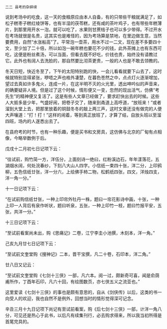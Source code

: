     二二 县考的杂碎续 

   说到考场中的吃食，这一天的食粮原应由本人自备，有的只带些干粮就满足了，如松子糕枣子糕红绫饼等，也有半湿的茯苓糕，还有咸的茶叶鸡子，也有带些年糕薄片，到那里用开水一泡，就可以吃了，水果则甘蔗桔子也可以多少带得。不过开水在考场就很是名贵，这其实也是难怪的，因为考场算是禁地，在里边做生意，当然要费用，自然“水涨船高”了。平常泡一壶茶，用水不过一二文，现在差不多要四十文，至少加了二十倍，所以如泡一碗年糕也要花不少的钱，此外茶摊上也有东西可吃，这便是粉丝煮汤，可以当面，但看去既不好吃，价钱也贵，始终没有请教过它。此外也有阔人去洗脸的，那自然要比沏茶更贵，一般的人也是不敢去领教的。

   冬天日短，快近冬至了，下午的太阳特别跑的快，一会儿看看就要下山去了，这时候就特别显得紧张，咿唔之声也格外凄楚，在暮色苍然之中，点点灯火逐渐增加，望过去真如许多鬼火，连成一片，在这半明不灭的火光里，透出呻吟似的声音来，的确要疑非人境。但是过了这个时候，情形便又一变，忽然的现出活气，仿佛“考先生”的精神便又复活了。这是有些人文章已经做了，要求赶快出去的时候。这些人大抵多是少年，气盛好闹，把卷子交了，随来到甬道上高呼道，“放班来！”或者溜到大堂上去，把那里放着的铜鼓冬冬的敲上两三声，这时文章还没有做完的人便大声嚷道：“打！打！”这样的闹着，等到真正放班了，才算了结，自放头班以至溜四班，场内的人遂悉出去了。

   在县府考的时节，也有一种乐趣，便是买书和文房具，这仿佛与北京的厂甸有点相像，今略举数例于后。

   戊戌十二月初七日记项下云：

   “往试前，购竹简一方，洋伍分，上面刻诗一绝曰，红粉溪边石，年年漾落花，五湖烟水阔，何处浣春纱，下刻八大山人四字。小信纸一束四十张，洋二分，上印鸦柳，五色信纸廿张，洋一分六，上绘佛手柿二物，松鹤纸四张，四文，洋烛四支，洋一角一分。”

   十一日记项下云：

   “在试前购信纸廿张，一种上印帘外牡丹一株，题曰一帘花影诗中画，十张，一种上印一人背后有泉作听状，题曰听泉，五张，一种上印竹一枝，题曰竹报平安，五张，共洋一分。”

   十三日记项下云：

   “至试前看案尚未出，购《思痛记》二卷，江宁李圭小池撰，木刻本，洋一角。”

   己亥九月廿七日记项下云：

   “至试前文奎堂购《搜神记》二本，晋干宝撰，凡二十卷，石印本，洋二角。”

   廿八日又记云：

   “至试前文奎堂购《七剑十三侠》一部，凡六本。阅一过，颇新奇可喜，闻是俞荫甫所作，丁酉年石印，凡六十回，有绘图数页，亦七侠五义之流亚也。”

   这里爱读《七剑十三侠》的事也是颇有意思的，自从《剑侠传》以后，这类的书一向受人的欢迎，我也自然不是例外，回想当时的情形觉得深可记念。

   辛丑三月十九日记项下尚记有至试前看案，购《后七剑十三侠》一部，计洋一角八分，可见还是热心于此书，以后凡有续集刊行，必去购求得来，所以我当初所得是首尾完具的。

